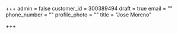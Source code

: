 +++
admin = false
customer_id = 300389494
draft = true
email = ""
phone_number = ""
profile_photo = ""
title = "Jose Moreno"

+++
